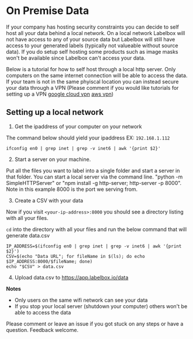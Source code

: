 # On Premise Data

If your company has hosting security constraints you can decide to self host all your data behind a local network. On a local network Labelbox will not have access to any of your source data but Labelbox will still have access to your generated labels (typically not valueable without source data). If you do setup self hosting some products such as image masks won't be available since Labelbox can't access your data.

Below is a tutorial for how to self host through a local http server. Only computers on the same internet connection will be able to access the data. If your team is not in the same phyiscal location you can instead secure your data through a VPN (Please comment if you would like tutorials for setting up a VPN [google cloud vpn](https://cloud.google.com/vpn/docs/how-to/creating-vpns) [aws vpn](https://docs.aws.amazon.com/AmazonVPC/latest/UserGuide/SetUpVPNConnections.html)) 

## Setting up a local network

1. Get the ipaddress of your computer on your network

The command below should yield your ipaddress EX: `192.168.1.112`

```
ifconfig en0 | grep inet | grep -v inet6 | awk '{print $2}'
```

2. Start a server on your machine.

Put all the files you want to label into a single folder and start a server in that folder. You can start a local server via the command line. "python -m SimpleHTTPServer" or "npm install -g http-server; http-server -p 8000". Note in this example 8000 is the port we serving from.

3. Create a CSV with your data

Now if you visit `<your-ip-address>:8000` you should see a directory listing with all your files.

`cd` into the directory with all your files and run the below command that will generate data.csv

```
IP_ADDRESS=$(ifconfig en0 | grep inet | grep -v inet6 | awk '{print $2}')
CSV=$(echo "Data URL"; for fileName in $(ls); do echo $IP_ADDRESS:8000/$fileName; done)
echo "$CSV" > data.csv
```

4. Upload data.csv to https://app.labelbox.io/data

**Notes**
- Only users on the same wifi network can see your data
- If you stop your local server (shutdown your computer) others won't be able to access the data

Please comment or leave an issue if you got stuck on any steps or have a question. Feedback welcome.

